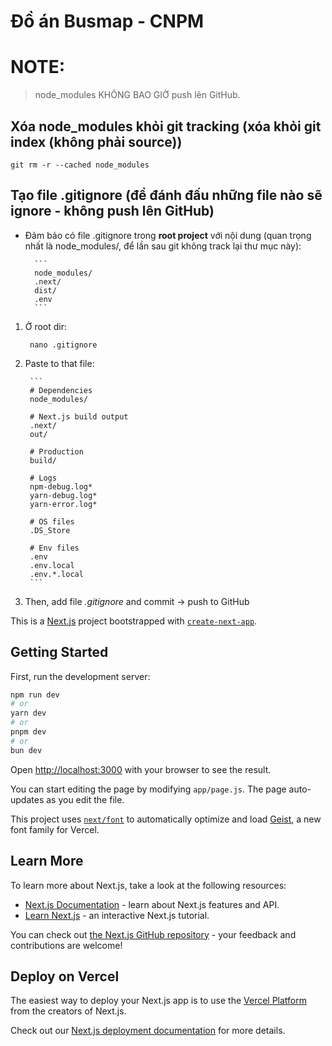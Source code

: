 # Đồ án Busmap - CNPM

# NOTE:
> node_modules KHÔNG BAO GIỜ push lên GitHub.

## Xóa node_modules khỏi git tracking (xóa khỏi git index (không phải source))

    git rm -r --cached node_modules

## Tạo file .gitignore (để đánh đấu những file nào sẽ ignore - không push lên GitHub)

- Đảm bảo có file .gitignore trong **root project** với nội dung (quan trọng nhất là node_modules/, để lần sau git không track lại thư mục này):

        ```
        node_modules/
        .next/
        dist/
        .env
        ```
  
1. Ở root dir:

        nano .gitignore

2. Paste to that file:

        ```
        # Dependencies
        node_modules/

        # Next.js build output
        .next/
        out/

        # Production
        build/

        # Logs
        npm-debug.log*
        yarn-debug.log*
        yarn-error.log*

        # OS files
        .DS_Store

        # Env files
        .env
        .env.local
        .env.*.local
        ```

3. Then, add file *.gitignore* and commit &rarr; push to GitHub
        
This is a [Next.js](https://nextjs.org) project bootstrapped with [`create-next-app`](https://nextjs.org/docs/app/api-reference/cli/create-next-app).

## Getting Started

First, run the development server:

```bash
npm run dev
# or
yarn dev
# or
pnpm dev
# or
bun dev
```

Open [http://localhost:3000](http://localhost:3000) with your browser to see the result.

You can start editing the page by modifying `app/page.js`. The page auto-updates as you edit the file.

This project uses [`next/font`](https://nextjs.org/docs/app/building-your-application/optimizing/fonts) to automatically optimize and load [Geist](https://vercel.com/font), a new font family for Vercel.

## Learn More

To learn more about Next.js, take a look at the following resources:

- [Next.js Documentation](https://nextjs.org/docs) - learn about Next.js features and API.
- [Learn Next.js](https://nextjs.org/learn) - an interactive Next.js tutorial.

You can check out [the Next.js GitHub repository](https://github.com/vercel/next.js) - your feedback and contributions are welcome!

## Deploy on Vercel

The easiest way to deploy your Next.js app is to use the [Vercel Platform](https://vercel.com/new?utm_medium=default-template&filter=next.js&utm_source=create-next-app&utm_campaign=create-next-app-readme) from the creators of Next.js.

Check out our [Next.js deployment documentation](https://nextjs.org/docs/app/building-your-application/deploying) for more details.
